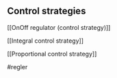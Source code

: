 ## Control strategies

[[OnOff regulator (control strategy)]]

[[Integral control strategy]]

[[Proportional control strategy]]


#regler